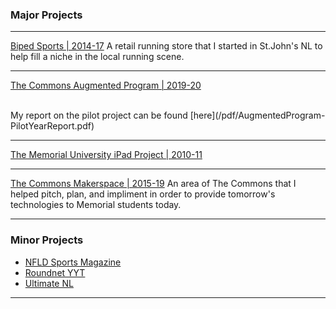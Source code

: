 ### Major Projects 

---
[Biped Sports | 2014-17](https://www.facebook.com/bipedsports)
A retail running store that I started in St.John's NL to help fill a niche in the local running scene. 

---
[The Commons Augmented Program | 2019-20](https://thecommons.mun.ca/augmented.php)
<!-- <img src="images/dummy_thumbnail.jpg?raw=true"/>  COMMENTED OUT -->
<br>
My report on the pilot project can be found [here](/pdf/AugmentedProgram-PilotYearReport.pdf)

---
[The Memorial University iPad Project | 2010-11](http://example.com/)

---
[The Commons Makerspace | 2015-19](https://thecommons.mun.ca/makerspace.php)
An area of The Commons that I helped pitch, plan, and impliment in order to provide tomorrow's technologies to Memorial students today.



---

### Minor Projects

- [NFLD Sports Magazine](https://www.facebook.com/nfldsportsmag)
- [Roundnet YYT](https://www.facebook.com/roundnetyyt)
- [Ultimate NL](https://www.ultimatenl.ca/)


---







